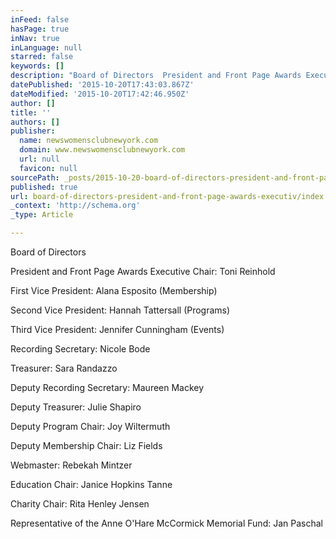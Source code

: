 ```yaml
---
inFeed: false
hasPage: true
inNav: true
inLanguage: null
starred: false
keywords: []
description: "Board of Directors  President and Front Page Awards Executive Chair: Toni Reinhold  First Vice President:\_Alana Esposito (Membership)  Second Vice President:\_Ha"
datePublished: '2015-10-20T17:43:03.867Z'
dateModified: '2015-10-20T17:42:46.950Z'
author: []
title: ''
authors: []
publisher:
  name: newswomensclubnewyork.com
  domain: www.newswomensclubnewyork.com
  url: null
  favicon: null
sourcePath: _posts/2015-10-20-board-of-directors-president-and-front-page-awards-executiv.md
published: true
url: board-of-directors-president-and-front-page-awards-executiv/index.html
_context: 'http://schema.org'
_type: Article

---
```

Board of Directors 

President and Front Page Awards Executive Chair: Toni Reinhold 

First Vice President: Alana Esposito (Membership) 

Second Vice President: Hannah Tattersall (Programs) 

Third Vice President: Jennifer Cunningham (Events) 

Recording Secretary: Nicole Bode 

Treasurer: Sara Randazzo  

Deputy Recording Secretary: Maureen Mackey 

Deputy Treasurer: Julie Shapiro  

Deputy Program Chair: Joy Wiltermuth 

Deputy Membership Chair: Liz Fields  

Webmaster: Rebekah Mintzer   

Education Chair: Janice Hopkins Tanne 

Charity Chair: Rita Henley Jensen 

Representative of the Anne O'Hare McCormick Memorial Fund: Jan Paschal